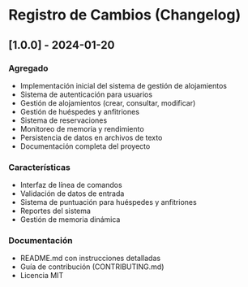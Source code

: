# Registro de Cambios (Changelog)

## [1.0.0] - 2024-01-20

### Agregado
- Implementación inicial del sistema de gestión de alojamientos
- Sistema de autenticación para usuarios
- Gestión de alojamientos (crear, consultar, modificar)
- Gestión de huéspedes y anfitriones
- Sistema de reservaciones
- Monitoreo de memoria y rendimiento
- Persistencia de datos en archivos de texto
- Documentación completa del proyecto

### Características
- Interfaz de línea de comandos
- Validación de datos de entrada
- Sistema de puntuación para huéspedes y anfitriones
- Reportes del sistema
- Gestión de memoria dinámica

### Documentación
- README.md con instrucciones detalladas
- Guía de contribución (CONTRIBUTING.md)
- Licencia MIT
